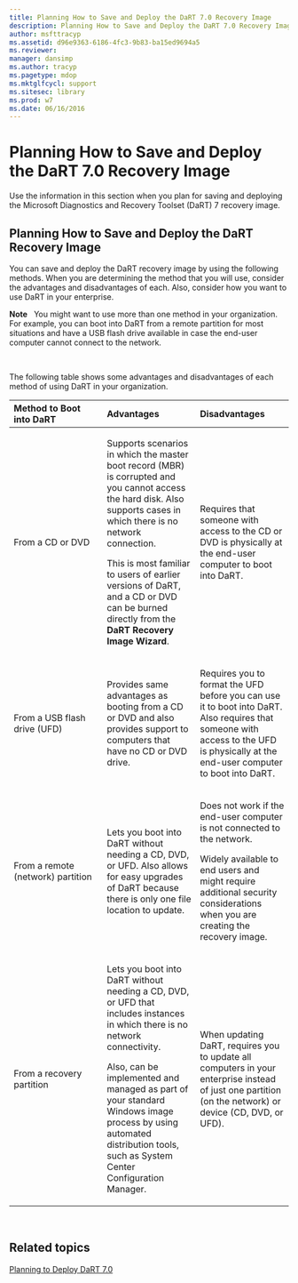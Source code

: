 ```yaml
---
title: Planning How to Save and Deploy the DaRT 7.0 Recovery Image
description: Planning How to Save and Deploy the DaRT 7.0 Recovery Image
author: msfttracyp
ms.assetid: d96e9363-6186-4fc3-9b83-ba15ed9694a5
ms.reviewer: 
manager: dansimp
ms.author: tracyp
ms.pagetype: mdop
ms.mktglfcycl: support
ms.sitesec: library
ms.prod: w7
ms.date: 06/16/2016
---
```



# Planning How to Save and Deploy the DaRT 7.0 Recovery Image


Use the information in this section when you plan for saving and deploying the Microsoft Diagnostics and Recovery Toolset (DaRT) 7 recovery image.

## Planning How to Save and Deploy the DaRT Recovery Image


You can save and deploy the DaRT recovery image by using the following methods. When you are determining the method that you will use, consider the advantages and disadvantages of each. Also, consider how you want to use DaRT in your enterprise.

**Note**  
You might want to use more than one method in your organization. For example, you can boot into DaRT from a remote partition for most situations and have a USB flash drive available in case the end-user computer cannot connect to the network.

 

The following table shows some advantages and disadvantages of each method of using DaRT in your organization.

<table>
<colgroup>
<col width="33%" />
<col width="33%" />
<col width="33%" />
</colgroup>
<thead>
<tr class="header">
<th align="left">Method to Boot into DaRT</th>
<th align="left">Advantages</th>
<th align="left">Disadvantages</th>
</tr>
</thead>
<tbody>
<tr class="odd">
<td align="left"><p>From a CD or DVD</p></td>
<td align="left"><p>Supports scenarios in which the master boot record (MBR) is corrupted and you cannot access the hard disk. Also supports cases in which there is no network connection.</p>
<p>This is most familiar to users of earlier versions of DaRT, and a CD or DVD can be burned directly from the <strong>DaRT Recovery Image Wizard</strong>.</p></td>
<td align="left"><p>Requires that someone with access to the CD or DVD is physically at the end-user computer to boot into DaRT.</p></td>
</tr>
<tr class="even">
<td align="left"><p>From a USB flash drive (UFD)</p></td>
<td align="left"><p>Provides same advantages as booting from a CD or DVD and also provides support to computers that have no CD or DVD drive.</p></td>
<td align="left"><p>Requires you to format the UFD before you can use it to boot into DaRT. Also requires that someone with access to the UFD is physically at the end-user computer to boot into DaRT.</p></td>
</tr>
<tr class="odd">
<td align="left"><p>From a remote (network) partition</p></td>
<td align="left"><p>Lets you boot into DaRT without needing a CD, DVD, or UFD. Also allows for easy upgrades of DaRT because there is only one file location to update.</p></td>
<td align="left"><p>Does not work if the end-user computer is not connected to the network.</p>
<p>Widely available to end users and might require additional security considerations when you are creating the recovery image.</p></td>
</tr>
<tr class="even">
<td align="left"><p>From a recovery partition</p></td>
<td align="left"><p>Lets you boot into DaRT without needing a CD, DVD, or UFD that includes instances in which there is no network connectivity.</p>
<p>Also, can be implemented and managed as part of your standard Windows image process by using automated distribution tools, such as System Center Configuration Manager.</p></td>
<td align="left"><p>When updating DaRT, requires you to update all computers in your enterprise instead of just one partition (on the network) or device (CD, DVD, or UFD).</p></td>
</tr>
</tbody>
</table>

 

## Related topics


[Planning to Deploy DaRT 7.0](planning-to-deploy-dart-70.md)

 

 





